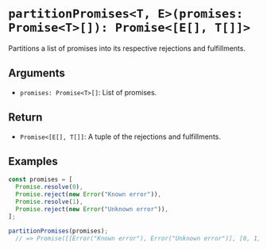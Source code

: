 # `partitionPromises<T, E>(promises: Promise<T>[]): Promise<[E[], T[]]>`

Partitions a list of promises into its respective rejections and fulfillments.

## Arguments

* `promises: Promise<T>[]`: List of promises.

## Return

* `Promise<[E[], T[]]`: A tuple of the rejections and fulfillments.

## Examples

```javascript
const promises = [
  Promise.resolve(0),
  Promise.reject(new Error("Known error")),
  Promise.resolve(1),
  Promise.reject(new Error("Unknown error")),
];

partitionPromises(promises);
  // => Promise([[Error("Known error"), Error("Unknown error")], [0, 1]])
```
